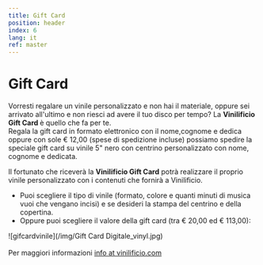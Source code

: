 ```yaml
---
title: Gift Card
position: header
index: 6
lang: it
ref: master
---
```


# Gift Card

Vorresti regalare un vinile personalizzato e non hai il materiale, oppure sei arrivato all'ultimo e non riesci ad avere il tuo disco per tempo?
La <b>Vinilificio Gift Card </b> è quello che fa per te.<br> 
Regala la gift card in formato elettronico con il nome,cognome e dedica<br>
oppure con sole € 12,00 (spese di spedizione incluse) possiamo spedire la speciale gift card su vinile 5" nero con centrino personalizzato con nome, cognome e dedicata. 


Il fortunato che riceverà la <b>Vinilificio Gift Card</b> potrà realizzare il proprio vinile personalizzato con i contenuti che fornirà a Vinilificio.
<br>


- Puoi scegliere il tipo di vinile (formato, colore e quanti minuti di musica vuoi che vengano incisi) e se desideri la stampa del centrino e della copertina.
- Oppure puoi scegliere il valore della gift card (tra € 20,00 ed € 113,00):<br>


![gifcardvinile](/img/Gift Card Digitale_vinyl.jpg)
<br><br>
Per maggiori informazioni <a href="mailto:info@vinilificio.com">info at vinilificio.com</a>
